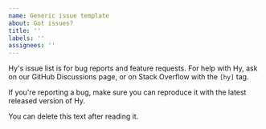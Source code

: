 ```yaml
---
name: Generic issue template
about: Got issues?
title: ''
labels: ''
assignees: ''
---
```


Hy's issue list is for bug reports and feature requests. For help with Hy, ask on our GitHub Discussions page, or on Stack Overflow with the `[hy]` tag.

If you're reporting a bug, make sure you can reproduce it with the latest released version of Hy.

You can delete this text after reading it.

